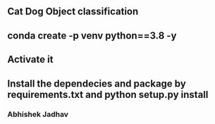## Cat Dog Object classification 

## conda create -p venv python==3.8 -y

## Activate it 

## Install the dependecies and package by requirements.txt and python setup.py install 

### Abhishek Jadhav